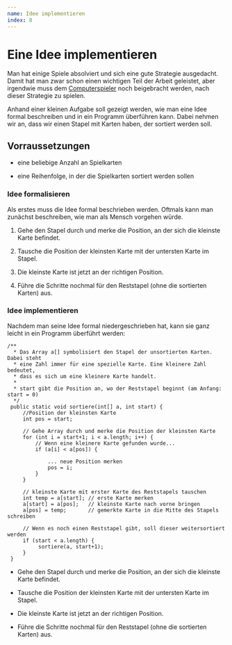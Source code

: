 ```yaml
---
name: Idee implementieren
index: 8
---
```


# Eine Idee implementieren

Man hat einige Spiele absolviert und sich eine gute Strategie
ausgedacht. Damit hat man zwar schon einen wichtigen Teil der Arbeit
geleistet, aber irgendwie muss dem
[Computerspieler](software/client) noch beigebracht werden, nach
dieser Strategie zu spielen.

Anhand einer kleinen Aufgabe soll gezeigt werden, wie man eine Idee
formal beschreiben und in ein Programm überführen kann. Dabei nehmen wir
an, dass wir einen Stapel mit Karten haben, der sortiert werden soll.

## Vorraussetzungen

-   eine beliebige Anzahl an Spielkarten

-   eine Reihenfolge, in der die Spielkarten sortiert werden sollen

### Idee formalisieren

Als erstes muss die Idee formal beschrieben werden. Oftmals kann man
zunächst beschreiben, wie man als Mensch vorgehen würde.

1.  Gehe den Stapel durch und merke die Position, an der sich die
    kleinste Karte befindet.

2.  Tausche die Position der kleinsten Karte mit der untersten Karte im
    Stapel.

3.  Die kleinste Karte ist jetzt an der richtigen Position.

4.  Führe die Schritte nochmal für den Reststapel (ohne die sortierten
    Karten) aus.

### Idee implementieren

Nachdem man seine Idee formal niedergeschrieben hat, kann sie ganz
leicht in ein Programm überführt werden:

    /**
      * Das Array a[] symbolisiert den Stapel der unsortierten Karten. Dabei steht
      * eine Zahl immer für eine spezielle Karte. Eine kleinere Zahl bedeutet,
      * dass es sich um eine kleinere Karte handelt.
      *
      * start gibt die Position an, wo der Reststapel beginnt (am Anfang: start = 0)
      */
     public static void sortiere(int[] a, int start) {
         //Position der kleinsten Karte
         int pos = start;

         // Gehe Array durch und merke die Position der kleinsten Karte 
         for (int i = start+1; i < a.length; i++) {
             // Wenn eine kleinere Karte gefunden wurde...
             if (a[i] < a[pos]) {

                 ... neue Position merken
                 pos = i;
             }
         }

         // kleinste Karte mit erster Karte des Reststapels tauschen  
         int temp = a[start]; // erste Karte merken
         a[start] = a[pos];   // kleinste Karte nach vorne bringen
         a[pos] = temp;       // gemerkte Karte in die Mitte des Stapels schreiben

         // Wenn es noch einen Reststapel gibt, soll dieser weitersortiert werden 
         if (start < a.length) {
              sortiere(a, start+1);
         }
     }

-   Gehe den Stapel durch und merke die Position, an der sich die
    kleinste Karte befindet.

-   Tausche die Position der kleinsten Karte mit der untersten Karte im
    Stapel.

-   Die kleinste Karte ist jetzt an der richtigen Position.

-   Führe die Schritte nochmal für den Reststapel (ohne die sortierten
    Karten) aus.
